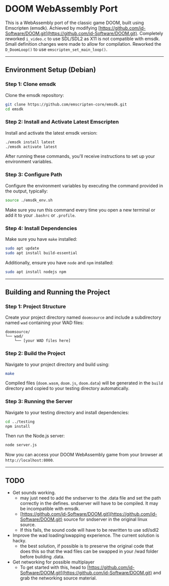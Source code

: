 # DOOM WebAssembly Port

This is a WebAssembly port of the classic game DOOM, built using Emscripten (emsdk). Achieved by modifying [https://github.com/id-Software/DOOM.git](https://github.com/id-Software/DOOM.git). Completely reworked `i_video.c` to use SDL/SDL2 as X11 is not compatible with emsdk. Small definition changes were made to allow for compilation. Reworked the `D_DoomLoop()` to use `emscripten_set_main_loop()`.

---

## Environment Setup (Debian)

### Step 1: Clone emsdk

Clone the emsdk repository:

```bash
git clone https://github.com/emscripten-core/emsdk.git
cd emsdk
```

### Step 2: Install and Activate Latest Emscripten

Install and activate the latest emsdk version:

```bash
./emsdk install latest
./emsdk activate latest
```

After running these commands, you'll receive instructions to set up your environment variables.

### Step 3: Configure Path

Configure the environment variables by executing the command provided in the output, typically:

```bash
source ./emsdk_env.sh
```

Make sure you run this command every time you open a new terminal or add it to your `.bashrc` or `.profile`.

### Step 4: Install Dependencies

Make sure you have `make` installed:

```bash
sudo apt update
sudo apt install build-essential
```

Additionally, ensure you have `node` and `npm` installed:

```bash
sudo apt install nodejs npm
```

---

## Building and Running the Project

### Step 1: Project Structure

Create your project directory named `doomsource` and include a subdirectory named `wad` containing your WAD files:

```
doomsource/
└── wad/
    └── [your WAD files here]
```

### Step 2: Build the Project

Navigate to your project directory and build using:

```bash
make
```

Compiled files (`doom.wasm`, `doom.js`, `doom.data`) will be generated in the `build` directory and copied to your testing directory automatically.

### Step 3: Running the Server

Navigate to your testing directory and install dependencies:

```bash
cd ../testing
npm install
```

Then run the Node.js server:

```bash
node server.js
```

Now you can access your DOOM WebAssembly game from your browser at `http://localhost:8000`.

---

## TODO

- Get sounds working.
  - &#x20;may just need to add the sndserver to the .data file and set the path correctly in the defines. sndserver will have to be compiled. It may be incompatible with emsdk.
  - [https://github.com/id-Software/DOOM.git](https://github.com/id-Software/DOOM.git) source for sndserver in the original linux source.
  - If this fails, the sound code will have to be rewritten to use sdl/sdl2
- Improve the wad loading/swapping experience. The current solution is hacky.&#x20;
  - the best solution, if possible is to preserve the original code that does this so that the wad files can be swapped in your /wad folder before building .data. 
- Get networking for possible multiplayer
  - To get started with this, head to [https://github.com/id-Software/DOOM.git](https://github.com/id-Software/DOOM.git) and grab the networking source material.

